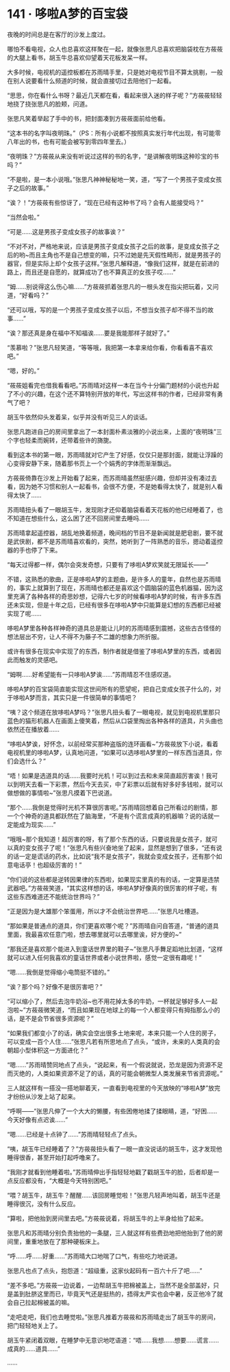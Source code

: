 # 141 · 哆啦A梦的百宝袋

夜晚的时间总是在客厅的沙发上度过。

哪怕不看电视，众人也总喜欢这样聚在一起，就像张思凡总喜欢把脑袋枕在方莜莜的大腿上看书，胡玉牛总喜欢仰望着天花板发呆一样。

大多时候，电视机的遥控板都在苏雨晴手里，只是她对电视节目不算太挑剔，一般在别人说要看什么频道的时候，就会直接切过去陪他们一起看。

“思思，你在看什么书呀？最近几天都在看，看起来很入迷的样子呢？”方莜莜轻轻地挠了挠张思凡的脸颊，问道。

张思凡笑着举起了手中的书，把封面凑到方莜莜面前给他看。

“这本书的名字叫夜明珠。”（PS：所有小说都不按照真实发行年代出现，有可能零八年出的书，也有可能会被写到零四年里去。）

“夜明珠？”方莜莜从来没有听说过这样的书的名字，“是讲解夜明珠这种珍宝的书吗？”

“不是啦，是一本小说哦。”张思凡神神秘秘地一笑，道，“写了一个男孩子变成女孩子之后的故事。”

“诶？！”方莜莜有些惊讶了，“现在已经有这种书了吗？会有人能接受吗？”

“当然会啦。”

“可是……这是男孩子变成女孩子的故事诶？”

“不对不对，严格地来说，应该是男孩子变成女孩子之后的故事，是变成女孩子之后的哟~而且主角也不是自己想变的嘛，只不过她是先天假性畸形，就是男孩子的器官，但是实际上却个女孩子这样。”张思凡解释道，“像我们这样，就是在前进的路上，而且还是自愿的，就算成功了也不算真正的女孩子哎……”

“姆……别说得这么伤心嘛……”方莜莜抓着张思凡的一根头发在指尖把玩着，又问道，“好看吗？”

“还可以哦，写的是一个男孩子变成女孩子以后，不想当女孩子却不得不当的故事……”

“诶？那还真是身在福中不知福诶……要是我能那样子就好了。”

“羡慕啦？”张思凡轻笑道，“等等哦，我把第一本拿来给你看，你看看喜不喜欢吧。”

“嗯，好的。”

“莜莜姐看完也借我看看吧。”苏雨晴对这样一本在当今十分偏门题材的小说也升起了不小的兴趣，在这个还不算特别开放的年代，写出这样书的作者，已经非常有勇气了吧？

胡玉牛依然仰头发着呆，似乎并没有听见三人的谈话。

张思凡跑进自己的房间里拿出了一本封面朴素淡雅的小说出来，上面的“夜明珠”三个字也轻柔而婉转，还带着些许的旖旎。

看到这本书的第一眼，苏雨晴就对它产生了好感，仅仅只是那封面，就能让浮躁的心变得安静下来，随着那书页上一个个娟秀的字体而渐渐飘远。

方莜莜倚靠在沙发上开始看了起来，而苏雨晴虽然挺感兴趣，但却并没有凑过去看，因为她不习惯和别人一起看书，会很不方便，不是她看得太快了，就是别人看得太快了……

苏雨晴扭头看了一眼胡玉牛，发现刚才还仰着脑袋看着天花板的他已经睡着了，也不知道在想些什么，这么困了还不回房间里去睡吗……

苏雨晴拿起遥控器，胡乱地换着频道，晚间档的节目不是新闻就是肥皂剧，要不就是武侠剧，都不是苏雨晴喜欢看的，突然，她听到了一阵熟悉的音乐，摁动着遥控器的手也停了下来。

“每天过得都一样，偶尔会突发奇想，只要有了哆啦A梦欢笑就无限延长——”

不错，这熟悉的歌曲，正是哆啦A梦的主题曲，是许多人的童年，自然也是苏雨晴的，事实上就算到了现在，苏雨晴也都还是喜欢这个圆脑袋的蓝色机器猫，因为这里充满了各种各样的奇思妙想，记得六七岁的时候看哆啦A梦的时候，有许多东西还未实现，但是十年之后，已经有很多在哆啦A梦中只能算是幻想的东西都已经被实现了呢……

哆啦A梦里各种各样神奇的道具总是能让儿时的苏雨晴感到震撼，这些古古怪怪的想法层出不穷，让人不得不为藤子不二雄的想象力所折服。

或许有很多在现实中实现了的东西，制作者就是借鉴了哆啦A梦里的东西，或者因此而触发的灵感吧。

“姆啊……好希望能有一只哆啦A梦诶……”苏雨晴忍不住感叹道。

哆啦A梦的百宝袋简直能实现这世间所有的愿望呢，把自己变成女孩子什么的，对于哆啦A梦而言，其实只是一件很简单的事情吧？

“咦？这个频道在放哆啦A梦吗？”张思凡扭头看了一眼电视，就见到电视机里那只蓝色的猫形机器人在画面上傻笑着，然后从口袋里掏出各种各样的道具，片头曲也依然还在播放着……

“哆啦A梦诶，好怀念，以前经常买那种盗版的连环画看~”方莜莜放下小说，看着电视机里的哆啦A梦，认真地问道，“如果可以选哆啦A梦里的一样东西当道具，你们会选什么？”

“唔！如果是选道具的话……我要时光机！可以到过去和未来简直超厉害诶！我可以到明天去看一下彩票，然后今天去买，中了彩票以后就有好多好多钱啦，就可以做想做的事情啦~”张思凡摸着下巴说道。

“那个……我倒是觉得时光机不算很厉害呢。”苏雨晴回想着自己所看过的剧情，那一个个神奇的道具都跃然在了脑海里，“不是有个谎言成真的机器嘛？说的话就一定能成为现实……”

“哦哦~那个我知道！超厉害的呀，有了那个东西的话，只要说我是女孩子，就可以真的变女孩子了呢！”张思凡有些兴奋地坐了起来，显然是想到了很多，“还有说的话一定是谎话的药水，比如说“我不是女孩子”，我就会变成女孩子，还有那个如意电话亭！也超级厉害的！”

“你们说的这些都是逆转因果律的东西啦，如果现实里真的有的话，一定算是违禁武器吧。”方莜莜笑道，“其实这样想的话，哆啦A梦好像真的很厉害的样子呢，有这些东西难道还不能统治世界吗？”

“正是因为是大雄那个笨蛋用，所以才不会统治世界吧……”张思凡吐槽道。

“那如果是普通点的道具，你们更喜欢哪个呢？”苏雨晴自问自答道，“普通的道具里面，我最喜欢任意门啦，想去哪里就可以去哪里诶，好方便的~”

“那我还是喜欢那个能进入到童话世界里的鞋子~”张思凡手舞足蹈地比划道，“这样就可以进入任何我喜欢的童话世界或者小说世界啦，感觉一定很有趣呢！”

“嗯……我倒是觉得缩小电筒挺不错的。”

“诶？那个吗？好像不是很厉害吧？”

“可以缩小了，然后去泡牛奶浴~也不用花掉太多的牛奶，一杯就足够好多人一起泡啦~”方莜莜微笑道，“而且如果现在地球上的每一个人都变得只有拇指那么小的话，是不是会节省很多资源呢？”

“如果我们都变小了的话，确实会空出很多土地来呢，本来只能一个人住的房子，可以变成一百个人住……”张思凡若有所思地点了点头，“或许，未来的人类真的会朝超小型体积这一方面进化？”

“嗯……”苏雨晴赞同地点了点头，“说起来，有一个假说就说，恐龙是因为资源不足而灭绝的，人类如果资源不足了的话，真的可能会朝微型人类发展来节省资源呢。”

三人就这样有一搭没一搭地聊着天，一直看到电视里的今天放映的“哆啦A梦”放完才纷纷从沙发上站了起来。

“呼啊——”张思凡伸了一个大大的懒腰，有些困倦地揉了揉眼睛，道，“好困……今天好像有点迟诶……”

“嗯……已经是十点钟了……”苏雨晴轻轻点了点头。

“咦，胡玉牛已经睡着了？”方莜莜扭头看了一眼一直没说话的胡玉牛，这才发现他睡得很香，甚至开始打起呼噜来了。

“我刚才就看到他睡着啦。”苏雨晴伸出手指轻轻地戳了戳胡玉牛的脸，后者却是一点反应都没有，“大概是今天特别困吧。”

“喂？胡玉牛，胡玉牛？醒醒……该回房睡觉啦！”张思凡轻声地叫着，胡玉牛还是睡得很沉，没有什么反应。

“算啦，把他抬到房间里去吧。”方莜莜说着，将胡玉牛的上半身给抬了起来。

张思凡和苏雨晴分别负责抬他的一条腿，三人就这样有些费劲地把他抬到了他的房间里，重重地放在了那种硬板床上。

“呼……呼……好重……”苏雨晴大口地喘了口气，有些吃力地说道。

张思凡也点了点头，抱怨道：“超级重，这家伙起码有一百六十斤了吧……”

“差不多吧。”方莜莜一边说着，一边帮胡玉牛把棉被盖上，当然不是全部盖好，只是盖到肚脐这里而已，毕竟天气还是挺热的，捂得太严实也会中暑，反正他冷了就会自己拉起棉被盖的嘛。

“走吧走吧，我们也去睡觉啦。”张思凡推着方莜莜和苏雨晴走出了胡玉牛的房间，把门轻轻地关上了。

胡玉牛紧闭着双眼，在睡梦中无意识地呓语道：“唔……我想……想要……谎言……成真的……道具……”

……
